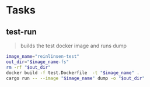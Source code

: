 # Tasks

## test-run

> builds the test docker image and runs dump

```sh
image_name="reinlinsen-test"
out_dir="$image_name-fs"
rm -rf "$out_dir"
docker build -f test.Dockerfile  -t "$image_name" .
cargo run -- --image "$image_name" dump -o "$out_dir"
```

